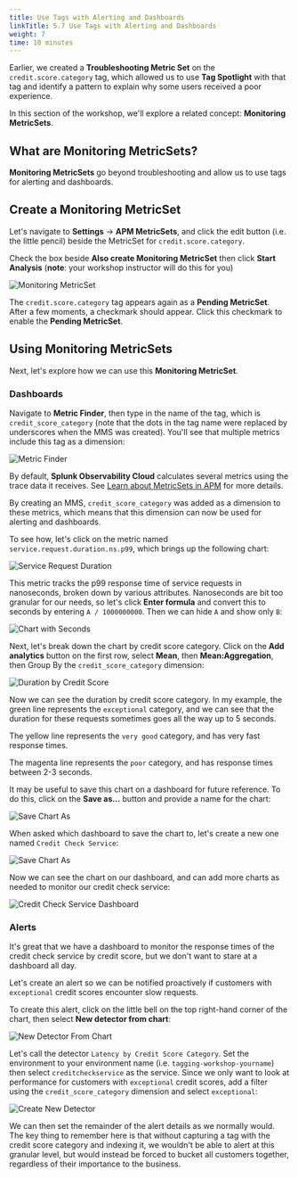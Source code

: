 ```yaml
---
title: Use Tags with Alerting and Dashboards
linkTitle: 5.7 Use Tags with Alerting and Dashboards
weight: 7
time: 10 minutes
---
```


Earlier, we created a **Troubleshooting Metric Set** on the `credit.score.category` tag, which allowed us to use **Tag Spotlight** with that tag and identify a pattern to explain why some users received a poor experience.

In this section of the workshop, we'll explore a related concept:  **Monitoring MetricSets**.

## What are Monitoring MetricSets?

**Monitoring MetricSets** go beyond troubleshooting and allow us to use tags for alerting and dashboards.

## Create a Monitoring MetricSet

Let's navigate to **Settings** -> **APM MetricSets**, and click the edit button (i.e. the little pencil) beside the MetricSet for `credit.score.category`.

Check the box beside **Also create Monitoring MetricSet** then click **Start Analysis** (**note**: your workshop instructor will do this for you)

![Monitoring MetricSet](../images/monitoring_metricset.png)

The `credit.score.category` tag appears again as a **Pending MetricSet**. After a few moments, a checkmark should appear.  Click this checkmark to enable the **Pending MetricSet**.

## Using Monitoring MetricSets

Next, let's explore how we can use this **Monitoring MetricSet**.

### Dashboards

Navigate to **Metric Finder**, then type in the name of the tag, which is `credit_score_category` (note that the dots in the tag name were replaced by underscores when the MMS was created).  You'll see that multiple metrics include this tag as a dimension:

![Metric Finder](../images/metric_finder.png)

By default, **Splunk Observability Cloud** calculates several metrics using the trace data it receives.  See [Learn about MetricSets in APM](https://docs.splunk.com/observability/en/apm/span-tags/metricsets.html) for more details.

By creating an MMS, `credit_score_category` was added as a dimension to these metrics, which means that this dimension can now be used for alerting and dashboards.

To see how, let's click on the metric named `service.request.duration.ns.p99`, which brings up the following chart:

![Service Request Duration](../images/service_request_duration_chart.png)

This metric tracks the p99 response time of service requests in nanoseconds, broken down by various attributes. Nanoseconds are bit too granular for our needs, so let's click **Enter formula** and convert this to seconds by entering `A / 1000000000`.  Then we can hide `A` and show only `B`:

![Chart with Seconds](../images/chart_with_seconds.png)

Next, let's break down the chart by credit score category. Click on the **Add analytics** button on the first row, select **Mean**, then **Mean:Aggregation**, then Group By the `credit_score_category` dimension:

![Duration by Credit Score](../images/duration_by_credit_score.png)

Now we can see the duration by credit score category. In my example, the green line represents the `exceptional` category, and we can see that the duration for these requests sometimes goes all the way up to 5 seconds.

The yellow line represents the `very good` category, and has very fast response times.

The magenta line represents the `poor` category, and has response times between 2-3 seconds.

It may be useful to save this chart on a dashboard for future reference. To do this, click on the **Save as...** button and provide a name for the chart:

![Save Chart As](../images/save_chart_as.png)

When asked which dashboard to save the chart to, let's create a new one named `Credit Check Service`:

![Save Chart As](../images/create_dashboard.png)

Now we can see the chart on our dashboard, and can add more charts as needed to monitor our credit check service:

![Credit Check Service Dashboard](../images/credit_check_service_dashboard.png)

### Alerts

It's great that we have a dashboard to monitor the response times of the credit check service by credit score, but we don't want to stare at a dashboard all day.

Let's create an alert so we can be notified proactively if customers with `exceptional` credit scores encounter slow requests.

To create this alert, click on the little bell on the top right-hand corner of the chart, then select **New detector from chart**:

![New Detector From Chart](../images/new_detector_from_chart.png)

Let's call the detector `Latency by Credit Score Category`.  Set the environment to your environment name (i.e. `tagging-workshop-yourname`) then select `creditcheckservice` as the service. Since we only want to look at performance for customers with `exceptional` credit scores, add a filter using the `credit_score_category` dimension and select `exceptional`:

![Create New Detector](../images/create_new_detector.png)

We can then set the remainder of the alert details as we normally would. The key thing to remember here is that without capturing a tag with the credit score category and indexing it, we wouldn't be able to alert at this granular level, but would instead be forced to bucket all customers together, regardless of their importance to the business.
